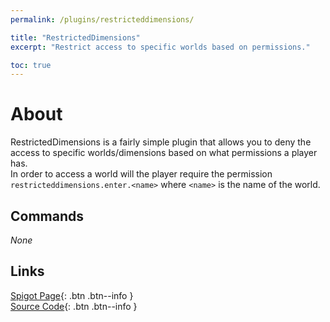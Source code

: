 ```yaml
---
permalink: /plugins/restricteddimensions/

title: "RestrictedDimensions"
excerpt: "Restrict access to specific worlds based on permissions."

toc: true
---
```


# About
RestrictedDimensions is a fairly simple plugin that allows you to deny the access to specific worlds/dimensions based on what permissions a player has.  
In order to access a world will the player require the permission `restricteddimensions.enter.<name>` where `<name>` is the name of the world.

## Commands
*None*

## Links

[<i class="fas fa-faucet"></i> Spigot Page](https://www.spigotmc.org/resources/80574){: .btn .btn--info }  
[<i class="fab fa-github"></i> Source Code](https://github.com/Andre601/RestrictedDimensions){: .btn .btn--info }
